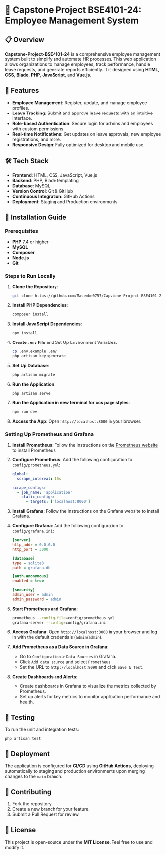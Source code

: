 # 💼 Capstone Project BSE4101-24: Employee Management System

## 📋 Overview

**Capstone-Project-BSE4101-24** is a comprehensive employee management system built to simplify and automate HR processes. This web application allows organizations to manage employees, track performance, handle leave requests, and generate reports efficiently. It is designed using **HTML**, **CSS**, **Blade**, **PHP**, **JavaScript**, and **Vue.js**.

## 🚀 Features

- **Employee Management**: Register, update, and manage employee profiles.
- **Leave Tracking**: Submit and approve leave requests with an intuitive interface.
- **Role-based Authentication**: Secure login for admins and employees with custom permissions.
- **Real-time Notifications**: Get updates on leave approvals, new employee registrations, and more.
- **Responsive Design**: Fully optimized for desktop and mobile use.

## 🛠️ Tech Stack

- **Frontend**: HTML, CSS, JavaScript, Vue.js
- **Backend**: PHP, Blade templating
- **Database**: MySQL
- **Version Control**: Git & GitHub
- **Continuous Integration**: GitHub Actions
- **Deployment**: Staging and Production environments

## 📂 Installation Guide

### Prerequisites
- **PHP** 7.4 or higher
- **MySQL**
- **Composer**
- **Node.js**
- **Git**

### Steps to Run Locally

1. **Clone the Repository**:
   ```bash
   git clone https://github.com/Masembe0757/Capstone-Project-BSE4101-24-Employee-management-system.git
   ```

2. **Install PHP Dependencies**:
   ```bash
   composer install
   ```

3. **Install JavaScript Dependencies**:
   ```bash
   npm install
   ```

4. **Create `.env` File** and Set Up Environment Variables:
   ```bash
   cp .env.example .env
   php artisan key:generate
   ```

5. **Set Up Database**:
   ```bash
   php artisan migrate
   ```

6. **Run the Application**:
   ```bash
   php artisan serve
   ```
7. **Run the Application  in new terminal for ccs page styles**:
   ```bash
   npm run dev
   ```
8. **Access the App**: Open `http://localhost:8000` in your browser.

### Setting Up Prometheus and Grafana

1. **Install Prometheus**:
   Follow the instructions on the [Prometheus website](https://prometheus.io/docs/prometheus/latest/installation/) to install Prometheus.

2. **Configure Prometheus**:
   Add the following configuration to `config/prometheus.yml`:
   ```yaml
   global:
     scrape_interval: 15s

   scrape_configs:
     - job_name: 'application'
       static_configs:
         - targets: ['localhost:8000']
   ```

3. **Install Grafana**:
   Follow the instructions on the [Grafana website](https://grafana.com/docs/grafana/latest/installation/) to install Grafana.

4. **Configure Grafana**:
   Add the following configuration to `config/grafana.ini`:
   ```ini
   [server]
   http_addr = 0.0.0.0
   http_port = 3000

   [database]
   type = sqlite3
   path = grafana.db

   [auth.anonymous]
   enabled = true

   [security]
   admin_user = admin
   admin_password = admin
   ```

5. **Start Prometheus and Grafana**:
   ```bash
   prometheus --config.file=config/prometheus.yml
   grafana-server --config=config/grafana.ini
   ```

6. **Access Grafana**: Open `http://localhost:3000` in your browser and log in with the default credentials (`admin`/`admin`).

7. **Add Prometheus as a Data Source in Grafana**:
   - Go to `Configuration` > `Data Sources` in Grafana.
   - Click `Add data source` and select `Prometheus`.
   - Set the URL to `http://localhost:9090` and click `Save & Test`.

8. **Create Dashboards and Alerts**:
   - Create dashboards in Grafana to visualize the metrics collected by Prometheus.
   - Set up alerts for key metrics to monitor application performance and health.

## 🧪 Testing

To run the unit and integration tests:
```bash
php artisan test
```

## 🚀 Deployment

The application is configured for **CI/CD** using **GitHub Actions**, deploying automatically to staging and production environments upon merging changes to the `main` branch.

## 👥 Contributing

1. Fork the repository.
2. Create a new branch for your feature.
3. Submit a Pull Request for review.

## 📄 License

This project is open-source under the **MIT License**. Feel free to use and modify it.
